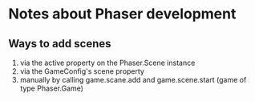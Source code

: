 # Notes about Phaser development

## Ways to add scenes
1.  via the active property on the Phaser.Scene instance
2.  via the GameConfig's scene property
3. manually by calling game.scane.add and game.scene.start (game of type Phaser.Game)